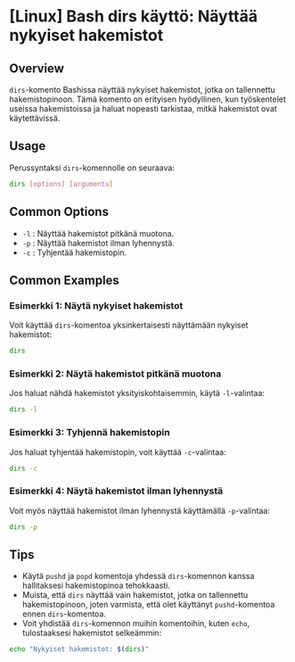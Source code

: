 # [Linux] Bash dirs käyttö: Näyttää nykyiset hakemistot

## Overview
`dirs`-komento Bashissa näyttää nykyiset hakemistot, jotka on tallennettu hakemistopinoon. Tämä komento on erityisen hyödyllinen, kun työskentelet useissa hakemistoissa ja haluat nopeasti tarkistaa, mitkä hakemistot ovat käytettävissä.

## Usage
Perussyntaksi `dirs`-komennolle on seuraava:

```bash
dirs [options] [arguments]
```

## Common Options
- `-l` : Näyttää hakemistot pitkänä muotona.
- `-p` : Näyttää hakemistot ilman lyhennystä.
- `-c` : Tyhjentää hakemistopin.

## Common Examples

### Esimerkki 1: Näytä nykyiset hakemistot
Voit käyttää `dirs`-komentoa yksinkertaisesti näyttämään nykyiset hakemistot:

```bash
dirs
```

### Esimerkki 2: Näytä hakemistot pitkänä muotona
Jos haluat nähdä hakemistot yksityiskohtaisemmin, käytä `-l`-valintaa:

```bash
dirs -l
```

### Esimerkki 3: Tyhjennä hakemistopin
Jos haluat tyhjentää hakemistopin, voit käyttää `-c`-valintaa:

```bash
dirs -c
```

### Esimerkki 4: Näytä hakemistot ilman lyhennystä
Voit myös näyttää hakemistot ilman lyhennystä käyttämällä `-p`-valintaa:

```bash
dirs -p
```

## Tips
- Käytä `pushd` ja `popd` komentoja yhdessä `dirs`-komennon kanssa hallitaksesi hakemistopinoa tehokkaasti.
- Muista, että `dirs` näyttää vain hakemistot, jotka on tallennettu hakemistopinoon, joten varmista, että olet käyttänyt `pushd`-komentoa ennen `dirs`-komentoa.
- Voit yhdistää `dirs`-komennon muihin komentoihin, kuten `echo`, tulostaaksesi hakemistot selkeämmin:

```bash
echo "Nykyiset hakemistot: $(dirs)"
```